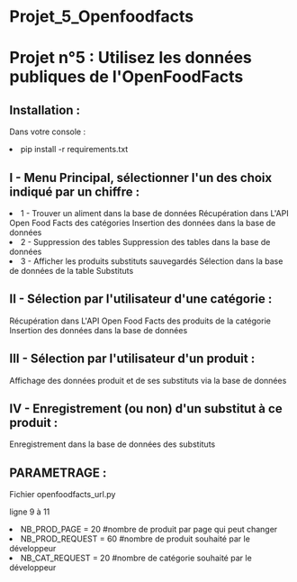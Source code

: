 # Projet_5_Openfoodfacts
<h1>Projet n°5 : Utilisez les données publiques de l'OpenFoodFacts</h1>

<h2>Installation :</h2>

Dans votre console :
<li>pip install -r requirements.txt</li>


<h2>I - Menu Principal, sélectionner l'un des choix indiqué par un chiffre :</h2>

   <li>1 - Trouver un aliment dans la base de données
    Récupération dans L'API Open Food Facts des catégories
    Insertion des données dans la base de données</li>
   <li>2 - Suppression des tables
    Suppression des tables dans la base de données</li>
   <li>3 - Afficher les produits substituts sauvegardés
    Sélection dans la base de données de la table Substituts</li>

<h2>II - Sélection par l'utilisateur d'une catégorie :</h2>
    Récupération dans L'API Open Food Facts des produits de la catégorie
    Insertion des données dans la base de données

<h2>III - Sélection par l'utilisateur d'un produit :</h2>
    Affichage des données produit et de ses substituts via la base de données

<h2>IV - Enregistrement (ou non) d'un substitut à ce produit :</h2>
    Enregistrement dans la base de données des substituts

<h2>PARAMETRAGE :</h2>

Fichier openfoodfacts_url.py

ligne 9 à 11
<li>NB_PROD_PAGE = 20 #nombre de produit par page qui peut changer</li>
<li>NB_PROD_REQUEST = 60 #nombre de produit souhaité par le développeur</li>
<li>NB_CAT_REQUEST = 20 #nombre de catégorie souhaité par le développeur</li>
